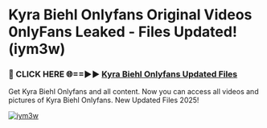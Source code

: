 # Kyra Biehl Onlyfans Original Videos 0nlyFans Leaked - Files Updated! (iym3w)

<h3>🔴 CLICK HERE 🌐==►► <a href="https://tinyurl.com/x26r9saj" rel="nofollow">Kyra Biehl Onlyfans Updated Files</a></h3>

Get Kyra Biehl Onlyfans and all content. Now you can access all videos and pictures of Kyra Biehl Onlyfans. New Updated Files 2025!

[![iym3w](https://i.imgur.com/LkgZPqh.gif)](https://tinyurl.com/x26r9saj)
